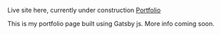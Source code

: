 
Live site here, currently under construction
[Portfolio](https://happy-brown-896133.netlify.com/)

This is my portfolio page built using Gatsby js. More info coming soon.
